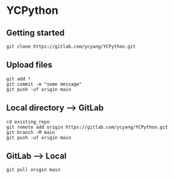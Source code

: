 # YCPython


## Getting started
```
git clone https://gitlab.com/ycyang/YCPython.git
```

## Upload files
```
git add *
git commit -m "some message"
git push -uf origin main
```

## Local directory --> GitLab

```
cd existing_repo
git remote add origin https://gitlab.com/ycyang/YCPython.git
git branch -M main
git push -uf origin main
```

## GitLab --> Local
```
git pull origin main
```


